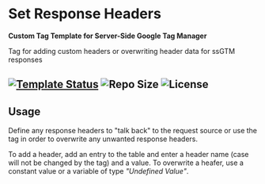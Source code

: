 # Set Response Headers 

**Custom Tag Template for Server-Side Google Tag Manager**

Tag for adding custom headers or overwriting header data for ssGTM responses

[![Template Status](https://img.shields.io/badge/Community%20Template%20Gallery%20Status-published-green)](https://tagmanager.google.com/gallery/#/owners/mbaersch/templates/set-response-headers) ![Repo Size](https://img.shields.io/github/repo-size/mbaersch/set-response-headers) ![License](https://img.shields.io/github/license/mbaersch/set-response-headers)
---

## Usage
Define any response headers to "talk back" to the request source or use the tag in order to overwrite any unwanted response headers. 

To add a header, add an entry to the table and enter a header name (case will not be changed by the tag) and a value. To overwrite a heafer, use a constant value or a variable of type *"Undefined Value"*. 